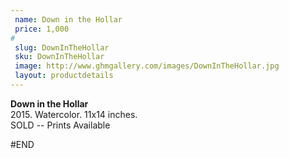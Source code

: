 ```yaml
---
 name: Down in the Hollar
 price: 1,000
#
 slug: DownInTheHollar
 sku: DownInTheHollar
 image: http://www.ghmgallery.com/images/DownInTheHollar.jpg
 layout: productdetails
---
```

<strong>Down in the Hollar</strong><br />
 2015. Watercolor. 11x14 inches.<br />
 SOLD -- Prints Available<br />
 
 
 
 
#END